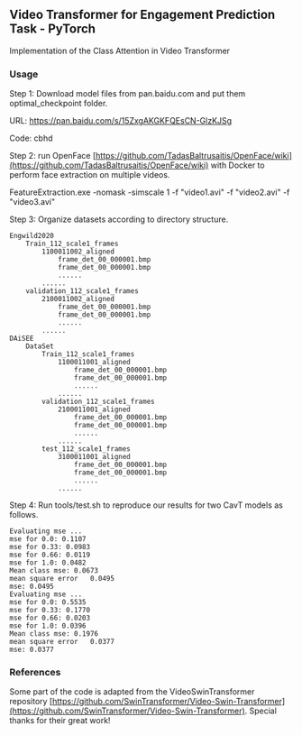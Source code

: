 ## Video Transformer for Engagement Prediction Task - PyTorch
Implementation of the Class Attention in Video Transformer

### Usage
Step 1: Download model files from pan.baidu.com and put them optimal_checkpoint folder.

URL: https://pan.baidu.com/s/15ZxgAKGKFQEsCN-GlzKJSg

Code: cbhd

Step 2: run OpenFace [https://github.com/TadasBaltrusaitis/OpenFace/wiki](https://github.com/TadasBaltrusaitis/OpenFace/wiki) 
   with Docker to perform face extraction on multiple videos.

FeatureExtraction.exe -nomask -simscale 1  -f "video1.avi" -f "video2.avi" -f "video3.avi"

Step 3: Organize datasets according to directory structure.

```
Engwild2020
	Train_112_scale1_frames
		1100011002_aligned
			frame_det_00_000001.bmp
			frame_det_00_000001.bmp
			......
		......
	validation_112_scale1_frames
		2100011002_aligned
			frame_det_00_000001.bmp
			frame_det_00_000001.bmp
			......
		......
DAiSEE
    DataSet
		Train_112_scale1_frames
			1100011001_aligned
			    frame_det_00_000001.bmp
				frame_det_00_000001.bmp
				......
			......
		validation_112_scale1_frames
		    2100011001_aligned
			    frame_det_00_000001.bmp
				frame_det_00_000001.bmp
				......
			......
	    test_112_scale1_frames
		    3100011001_aligned
			    frame_det_00_000001.bmp
				frame_det_00_000001.bmp
				......
			......
```

Step 4: Run tools/test.sh to reproduce our results for two CavT models as follows.

```
Evaluating mse ...
mse for 0.0: 0.1107
mse for 0.33: 0.0983
mse for 0.66: 0.0119
mse for 1.0: 0.0482
Mean class mse: 0.0673
mean square error	0.0495
mse: 0.0495
Evaluating mse ...
mse for 0.0: 0.5535
mse for 0.33: 0.1770
mse for 0.66: 0.0203
mse for 1.0: 0.0396
Mean class mse: 0.1976
mean square error	0.0377
mse: 0.0377
```

### References
Some part of the code is adapted from the VideoSwinTransformer repository [https://github.com/SwinTransformer/Video-Swin-Transformer](https://github.com/SwinTransformer/Video-Swin-Transformer).
Special thanks for their great work!

